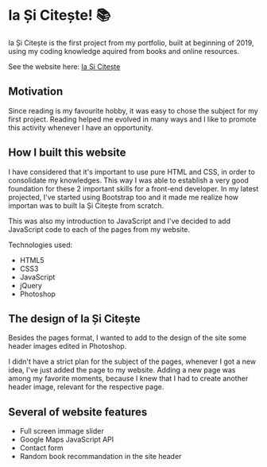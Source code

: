 # Ia Și Citește! :books:


 Ia Și Citește is the first project from my portfolio, built at beginning of 2019, using my coding knowledge aquired from books and online resources.
 
See the website here: [Ia Și Citește](https://silviurdr.github.io/index.html)
 
 ## Motivation

Since reading is my favourite hobby, it was easy to chose the subject for my first project. Reading helped me evolved in many ways and I like to promote this activity whenever I have an opportunity.

## How I built this website

I have considered that it's important to use pure HTML and CSS, in order to consolidate my knowledges. This way I was able to establish a very good foundation for these 2 important skills for a front-end developer. In my latest projected, I've started using Bootstrap too and it made me realize how importan was to built Ia Și Citește from scratch. 

This was also my introduction to JavaScript and I've decided to add JavaScript code to each of the pages from my website. 

Technologies used:

* HTML5
* CSS3
* JavaScript
* jQuery
* Photoshop

## The design of Ia Și Citește

Besides the pages format, I wanted to add to the design of the site some header images edited in Photoshop. 

I didn't have a strict plan for the subject of the pages, whenever I got a new idea, I've just added the page to my website. Adding a new page was among my favorite moments, because I knew that I had to create another header image, relevant for the respective page.

## Several of website features

* Full screen immage slider
* Google Maps JavaScript API
* Contact form
* Random book recommandation in the site header

